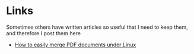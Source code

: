 # Links

Sometimes others have written articles so useful that I need to keep them, and therefore I post them here

-   [How to easily merge PDF documents under Linux](https://unixblogger.com/how-to-easily-merge-pdf-documents-under-linux/)
